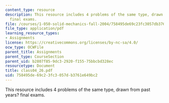 ```yaml
---
content_type: resource
description: This resource includes 4 problems of the same type, drawn from past years?
  final exams.
file: /courses/1-050-solid-mechanics-fall-2004/758495de69c23fc3057db3761e649bc2_class04_26.pdf
file_type: application/pdf
learning_resource_types:
- Assignments
license: https://creativecommons.org/licenses/by-nc-sa/4.0/
ocw_type: OCWFile
parent_title: Assignments
parent_type: CourseSection
parent_uid: b2807f85-9dc3-2920-f155-75bbcbd328ec
resourcetype: Document
title: class04_26.pdf
uid: 758495de-69c2-3fc3-057d-b3761e649bc2
---
```

This resource includes 4 problems of the same type, drawn from past years? final exams.
